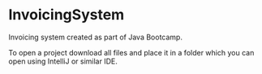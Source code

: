 # InvoicingSystem
Invoicing system created as part of Java Bootcamp.

To open a project download all files and place it in a folder which you can open using IntelliJ or similar IDE.  
